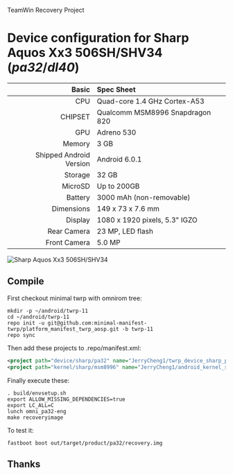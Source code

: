 TeamWin Recovery Project

Device configuration for Sharp Aquos Xx3 506SH/SHV34  (_pa32_/_dl40_)
=====================================================

Basic   | Spec Sheet
-------:|:-------------------------
CPU     | Quad-core 1.4 GHz Cortex-A53
CHIPSET | Qualcomm MSM8996 Snapdragon 820
GPU     | Adreno 530
Memory  | 3 GB
Shipped Android Version | Android 6.0.1 
Storage | 32 GB
MicroSD | Up to 200GB
Battery | 3000 mAh (non-removable)
Dimensions | 149 x 73 x 7.6 mm
Display | 1080 x 1920 pixels, 5.3" IGZO
Rear Camera  | 23 MP, LED flash
Front Camera | 5.0 MP

![Sharp Aquos Xx3 506SH/SHV34](https://jp.sharp/products/aquos-xx3/index_v3/images/img_index_kv.jpg "Sharp Aquos Xx3 506SH/SHV34")

## Compile

First checkout minimal twrp with omnirom tree:

```
mkdir -p ~/android/twrp-11
cd ~/android/twrp-11
repo init -u git@github.com:minimal-manifest-twrp/platform_manifest_twrp_aosp.git -b twrp-11
repo sync
```

Then add these projects to .repo/manifest.xml:

```xml
<project path="device/sharp/pa32" name="JerryCheng1/twrp_device_sharp_pa32" remote="github" revision="android-11" />
<project path="kernel/sharp/msm8996" name="JerryCheng1/android_kernel_sharp_msm8996" remote="github" revision="LA.UM.6.5.r1-04300-8x96.0" />
```

Finally execute these:

```
. build/envsetup.sh
export ALLOW_MISSING_DEPENDENCIES=true
export LC_ALL=C
lunch omni_pa32-eng
make recoveryimage
```

To test it:

```
fastboot boot out/target/product/pa32/recovery.img
```

## Thanks